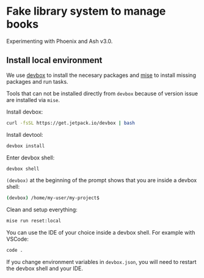 # Fake library system to manage books

Experimenting with Phoenix and Ash v3.0.

## Install local environment

We use [devbox](https://www.jetify.com/devbox) to install the necesary packages
and [mise](https://mise.jdx.dev/) to install missing packages and run tasks.

Tools that can not be installed directly from `devbox` because of version issue
are installed via `mise`.

Install devbox:

```sh
curl -fsSL https://get.jetpack.io/devbox | bash
```

Install devtool:

```sh
devbox install
```

Enter devbox shell:

```sh
devbox shell
```

`(devbox)` at the beginning of the prompt shows that you are inside a devbox
shell:

```sh
(devbox) /home/my-user/my-project$
```

Clean and setup everything:

```sh
mise run reset:local
```

You can use the IDE of your choice inside a devbox shell. For example with
VSCode:

```sh
code .
```

If you change environment variables in `devbox.json`, you will need to restart
the devbox shell and your IDE.
